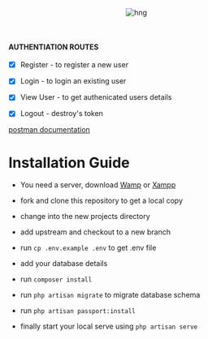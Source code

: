 <div align="center">
  
![hng](https://res.cloudinary.com/iambeejayayo/image/upload/v1554240066/brand-logo.png)

<br>

</div>

#### AUTHENTIATION ROUTES
- [x] Register - to register a new user
- [x] Login - to login an existing user
- [x] View User - to get authenicated users details
- [x] Logout - destroy's token


[postman documentation](https://documenter.getpostman.com/view/6901755/Szzkdxty
)

# Installation Guide

- You need a server, download [Wamp](http://www.wampserver.com/en/) or [Xampp](https://www.apachefriends.org/index.html)

- fork and clone this repository to get a local copy
- change into the new projects directory
- add upstream and checkout to a new branch
- run `cp .env.example .env` to get .env file
- add your database details
- run `composer install`
- run `php artisan migrate` to migrate database schema
- run `php artisan passport:install`
- finally start your local serve using `php artisan serve` 

